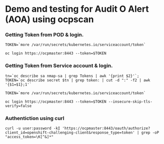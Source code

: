 # Demo and testing for Audit O Alert (AOA) using ocpscan

### Getting Token from POD & login.

```
TOKEN=`more /var/run/secrets/kubernetes.io/serviceaccount/token`

oc login https://ocpmaster:8443 --token=$TOKEN

```

### Getting Token from Service account & login.

```
tn=`oc describe sa nmap-sa | grep Tokens | awk '{print $2}'`;
TOKEN=`oc describe secret $tn | grep token: | cut -d ":" -f2 | awk '{$1=$1};1'`

TOKEN=`more /var/run/secrets/kubernetes.io/serviceaccount/token`

oc login https://ocpmaster:8443 --token=$TOKEN --insecure-skip-tls-verify=false
```
           
### Authentiction using curl

```curl -u user:password -kI 'https://ocpmaster:8443/oauth/authorize?client_id=openshift-challenging-client&response_type=token' | grep -oP "access_token=\K[^&]*"```

#### 
